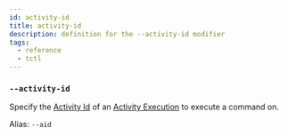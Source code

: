 ```yaml
---
id: activity-id
title: activity-id
description: definition for the --activity-id modifier
tags:
  - reference
  - tctl
---
```


### `--activity-id`

Specify the [Activity Id](/concepts/what-is-an-activity-id) of an [Activity Execution](/concepts/what-is-an-activity-execution) to execute a command on.

Alias: `--aid`
